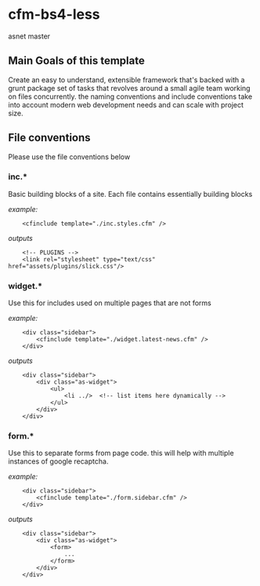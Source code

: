 # cfm-bs4-less
asnet master

## Main Goals of this template
Create an easy to understand, extensible framework that's backed with a grunt package set of tasks that revolves around a small agile team working on files concurrently. the naming conventions and include conventions take into account modern web development needs and can scale with project size. 

## File conventions
Please use the file conventions below

### inc.*
Basic building blocks of a site. Each file contains essentially building blocks

_example:_
```shell
    <cfinclude template="./inc.styles.cfm" /> 
```
_outputs_ 
```shell
    <!-- PLUGINS -->
    <link rel="stylesheet" type="text/css" href="assets/plugins/slick.css"/>
```

### widget.*
Use this for includes used on multiple pages that are not forms 

_example:_
```shell
    <div class="sidebar">
        <cfinclude template="./widget.latest-news.cfm" /> 
    </div>
```
_outputs_ 
```shell
    <div class="sidebar">
        <div class="as-widget">
            <ul>
                <li ../>  <!-- list items here dynamically -->
            </ul>
        </div>
    </div>
```

### form.*
Use this to separate forms from page code. this will help with multiple instances of google recaptcha.

_example:_
```shell
    <div class="sidebar">
        <cfinclude template="./form.sidebar.cfm" /> 
    </div>
```
_outputs_ 
```shell
    <div class="sidebar">
        <div class="as-widget">
            <form>
                ...
            </form>
        </div>
    </div>
```
